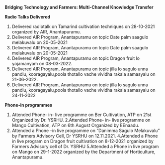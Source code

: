 **Bridging Technology and Farmers: Multi-Channel Knowledge Transfer**

**Radio Talks Delivered**
1. Delivered radiotalk on Tamarind cultivation techniques on 28-10-2021 organized by AIR, Anantapuramu.
2. Delivered AIR Program, Anantapuramu on topic Date palm saagulo melakuvalu on 20-05-2021
3. Delivered AIR Program, Anantapuramu on topic Date palm saagulo melakuvalu on 20-05-2021
4. Delivered AIR Program, Anantapuramu on topic Dragon fruit lo yajamanyam on 08-03-2022.
5. Delivered AIR Program, Anantapuramu on topic jilla lo sagulo unna pandlu, kooragayalu,poola thotallo vache vividha rakala samasyalu on 21-06-2022.
6. Delivered AIR Program, Anantapuramu on topic jilla lo sagulo unna pandlu, kooragayalu,poola thotallo vache vividha rakala samasyalu on 24-11-2022

**Phone-in programmes**

1. Attended Phone- in- live programme on Ber Cultivation, ATP on 21st Organized by Dr. YSRHU.
2.Attended Phone- in- live programme on Mango Cultivation, ATP on 6th August Organized by EEnaadu.
3. Attended a Phone –in live programme on ”Danimma Sagulo Melakuvalu” by Farmers Advisory Cell, Dr YSRHU on 12.11.2021.
4.Attended a Phone in live program on Dragon fruit cultivation on 8-12-2021 organized by Farmers Advisory cell of Dr. YSRHU
5.Attended a Phone in live program on Mango on 29-1-2022 organized by the Department of Horticulture, Anantapuramu.

